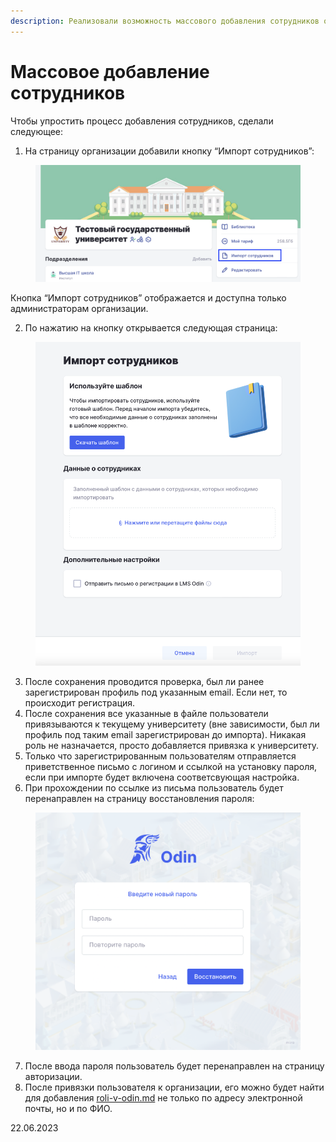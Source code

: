 ```yaml
---
description: Реализовали возможность массового добавления сотрудников организации
---
```


# Массовое добавление сотрудников

Чтобы упростить процесс добавления сотрудников, сделали следующее:

1. На страницу организации добавили кнопку “Импорт сотрудников”:

<figure><img src="../../.gitbook/assets/image (551).png" alt=""><figcaption></figcaption></figure>



Кнопка “Импорт сотрудников” отображается и доступна только администраторам  организации.

2. По нажатию на кнопку открывается следующая страница:

<figure><img src="../../.gitbook/assets/image (334).png" alt=""><figcaption></figcaption></figure>

3. После сохранения проводится проверка, был ли ранее зарегистрирован профиль под указанным email. Если нет, то происходит регистрация.
4. После сохранения все указанные в файле пользователи привязываются к текущему университету (вне зависимости, был ли профиль под таким email зарегистрирован до импорта). Никакая роль не назначается, просто добавляется привязка к университету.
5. Только что зарегистрированным пользователям отправляется приветственное письмо с логином и ссылкой на установку пароля, если при импорте будет включена соответсвующая настройка.
6. При прохождении по ссылке из письма пользователь будет перенаправлен на страницу восстановления пароля:

<figure><img src="../../.gitbook/assets/image (708).png" alt=""><figcaption></figcaption></figure>

7. После ввода пароля пользователь будет перенаправлен на страницу авторизации.
8. После привязки пользователя к организации, его можно будет найти для добавления [roli-v-odin.md](../../roli-v-sisteme/roli-v-odin.md "mention") не только по адресу электронной почты, но и по ФИО.

22.06.2023
